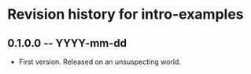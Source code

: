 # Revision history for intro-examples

## 0.1.0.0 -- YYYY-mm-dd

* First version. Released on an unsuspecting world.
